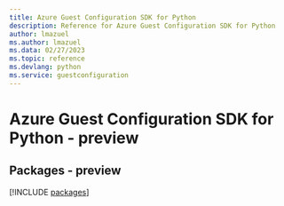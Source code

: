 ```yaml
---
title: Azure Guest Configuration SDK for Python
description: Reference for Azure Guest Configuration SDK for Python
author: lmazuel
ms.author: lmazuel
ms.data: 02/27/2023
ms.topic: reference
ms.devlang: python
ms.service: guestconfiguration
---
```

# Azure Guest Configuration SDK for Python - preview
## Packages - preview
[!INCLUDE [packages](guest-configuration-index.md)]